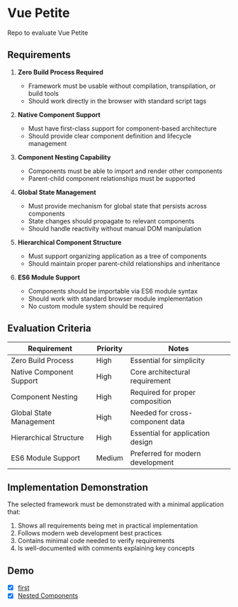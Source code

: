 # Vue Petite

Repo to evaluate Vue Petite

## Requirements

1. **Zero Build Process Required**
   - Framework must be usable without compilation, transpilation, or build tools
   - Should work directly in the browser with standard script tags

2. **Native Component Support**
   - Must have first-class support for component-based architecture
   - Should provide clear component definition and lifecycle management

3. **Component Nesting Capability**
   - Components must be able to import and render other components
   - Parent-child component relationships must be supported

4. **Global State Management**
   - Must provide mechanism for global state that persists across components
   - State changes should propagate to relevant components
   - Should handle reactivity without manual DOM manipulation

5. **Hierarchical Component Structure**
   - Must support organizing application as a tree of components
   - Should maintain proper parent-child relationships and inheritance

6. **ES6 Module Support**
   - Components should be importable via ES6 module syntax
   - Should work with standard browser module implementation
   - No custom module system should be required

## Evaluation Criteria

Requirement                    | Priority | Notes
------------------------------ | -------- | --------------------------------
Zero Build Process             | High     | Essential for simplicity
Native Component Support       | High     | Core architectural requirement
Component Nesting              | High     | Required for proper composition
Global State Management        | High     | Needed for cross-component data
Hierarchical Structure         | High     | Essential for application design
ES6 Module Support             | Medium   | Preferred for modern development

## Implementation Demonstration

The selected framework must be demonstrated with a minimal application that:

1. Shows all requirements being met in practical implementation
2. Follows modern web development best practices
3. Contains minimal code needed to verify requirements
4. Is well-documented with comments explaining key concepts

## Demo

- [x] [first](examples/first)
- [x] [Nested Components](examples/vote)

